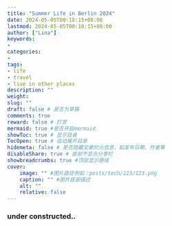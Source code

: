 ```yaml
---
title: "Summer Life in Berlin 2024"
date: 2024-05-05T00:18:15+08:00
lastmod: 2024-05-05T00:18:15+08:00
author: ["Lina"]
keywords: 
- 
categories: 
- 
tags: 
- life
- travel
- live in other places
description: ""
weight:
slug: ""
draft: false # 是否为草稿
comments: true
reward: false # 打赏
mermaid: true #是否开启mermaid
showToc: true # 显示目录
TocOpen: true # 自动展开目录
hidemeta: false # 是否隐藏文章的元信息，如发布日期、作者等
disableShare: true # 底部不显示分享栏
showbreadcrumbs: true #顶部显示路径
cover:
    image: "" #图片路径例如：posts/tech/123/123.png
    caption: "" #图片底部描述
    alt: ""
    relative: false
---
```

### under constructed..



